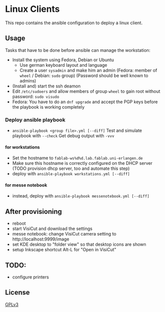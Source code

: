 # Linux Clients

This repo contains the ansible configuration to deploy a linux client.

## Usage

Tasks that have to be done before ansible can manage the workstation:

- Install the system using Fedora, Debian or Ubuntu
  - Use german keyboard layout and language
  - Create a user `sysadmin` and make him an admin (Fedora: member of `wheel` / Debian: `sudo` group) (Password should be well known to admins)
- (Install and) start the ssh deamon
- Edit `/etc/sudoers` and allow members of group `wheel` to gain root without password: `sudo visudo`
- Fedora: You have to do an `dnf upgrade` and accept the PGP keys before the playbook is working completely

### Deploy ansible playbook

- `ansible-playbook <group file>.yml [--diff]`
Test and simulate playbook with `--check`
Get debug output with `-vvv`

#### for workstations

- Set the hostname to `fablab-ws%d%d.lab.fablab.uni-erlangen.de`
- Make sure this hostname is correctly configured on the DHCP server (TODO provision dhcp server, too and automate this step)
- deploy with `ansible-playbook workstations.yml [--diff]`

#### for messe notebook

- instead, deploy with `ansible-playbook messenotebook.yml [--diff]`

## After provisioning

- reboot
- start VisiCut and download the settings
- messe notebook: change VisiCut camera setting to http://localhost:9999/image
- set KDE desktop to "folder view" so that desktop icons are shown
- setup Inkscape shortcut Alt-L for "Open in VisiCut"

## TODO:

- configure printers

## License

[GPLv3](https://www.gnu.org/licenses/gpl.html)
